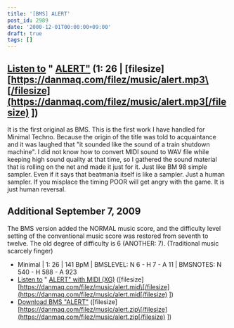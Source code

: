 ```yaml
---
title: '[BMS] ALERT'
post_id: 2989
date: '2000-12-01T00:00:00+09:00'
draft: true
tags: []
---
```


## [Listen to](https://danmaq.com/filez/music/alert.mp3) " [ALERT"](https://danmaq.com/filez/music/alert.mp3) (1: 26 | \[filesize\] [https://danmaq.com/filez/music/alert.mp3\[/filesize](https://danmaq.com/filez/music/alert.mp3[/filesize) \])

It is the first original as BMS. This is the first work I have handled for Minimal Techno. Because the origin of the title was told to acquaintance and it was laughed that "it sounded like the sound of a train shutdown machine". I did not know how to convert MIDI sound to WAV file while keeping high sound quality at that time, so I gathered the sound material that is rolling on the net and made it just for it. Just like BM 98 simple sampler. Even if it says that beatmania itself is like a sampler. Just a human sampler. If you misplace the timing POOR will get angry with the game. It is just human reversal.

## Additional September 7, 2009

The BMS version added the NORMAL music score, and the difficulty level setting of the conventional music score was restored from seventh to twelve. The old degree of difficulty is 6 (ANOTHER: 7). (Traditional music scarcely finger)

*   Minimal | 1: 26 | 141 BpM | BMSLEVEL: N 6 - H 7 - A 11 | BMSNOTES: N 540 - H 588 - A 923
*   [Listen to](https://danmaq.com/filez/music/alert.mid) " [ALERT" with MIDI (XG)](https://danmaq.com/filez/music/alert.mid) (\[filesize\] [https://danmaq.com/filez/music/alert.mid\[/filesize](https://danmaq.com/filez/music/alert.mid[/filesize) \])
*   [Download BMS "ALERT"](https://danmaq.com/filez/music/alert.zip) (\[filesize\] [https://danmaq.com/filez/music/alert.zip\[/filesize](https://danmaq.com/filez/music/alert.zip[/filesize) \])
